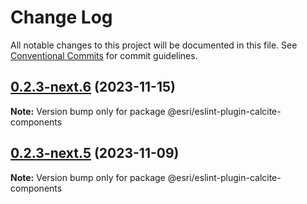 # Change Log

All notable changes to this project will be documented in this file.
See [Conventional Commits](https://conventionalcommits.org) for commit guidelines.

## [0.2.3-next.6](https://github.com/Esri/calcite-design-system/compare/@esri/eslint-plugin-calcite-components@0.2.3-next.4...@esri/eslint-plugin-calcite-components@0.2.3-next.6) (2023-11-15)

**Note:** Version bump only for package @esri/eslint-plugin-calcite-components

## [0.2.3-next.5](https://github.com/Esri/calcite-design-system/compare/@esri/eslint-plugin-calcite-components@0.2.3-next.4...@esri/eslint-plugin-calcite-components@0.2.3-next.5) (2023-11-09)

**Note:** Version bump only for package @esri/eslint-plugin-calcite-components
